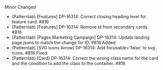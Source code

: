 Minor
Changed
- (Patternlab) [Features] DP-16314: Correct closing heading level for feature card. #816
- (Patternlab) [Features] DP-16314: Remove id from secondary cards. #816
- (Patternlab) [Pages Marketing Campaign] DP-16314: Update landing page jsons to match the change for ID. #816
Added
- (Patternlab) [SVG Icons Arrow] DP-16314: Add focusable='false' to svg icons. #816
Fixed
- (Patternlab) [Card] DP-16314: Correct the wrong class name for the card and the condition to add the class to the container. #816
